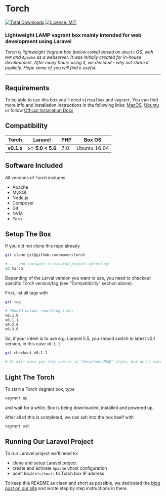 # Torch

[![Total Downloads](https://img.shields.io/github/downloads/movor/torch/total.svg)]()
[![License: MIT](https://img.shields.io/badge/license-MIT-blue.svg)](https://github.com/movor/torch/blob/master/LICENSE)

### Lightweight LAMP vagrant box mainly intended for web development using Laravel

*Torch is lightweight Vagrant box (below `600MB`) based on `Ubuntu` OS, with `PHP` and `Apache` as a webserver.
It was initially created for in-house development. After many hours using it, we decided - why not share it 
publicly. Hope some of you will find it useful.*

---

## Requirements

To be able to use this box you'll need `Virtualbox` and `Vagrant`. 
You can find more info and installation instructions in the following links:
[MacOS](https://medium.com/@JohnFoderaro/macos-sierra-vagrant-quick-start-guide-2b8b78913be3),
[Ubuntu](http://www.codebind.com/linux-tutorials/install-vagrant-ubuntu-16-04/) or follow
[Official Installation Docs](https://www.vagrantup.com/docs/installation/)

## Compatibility

| Torch      | Laravel          | PHP   | Box OS 
| ---------- | ---------------- | ----- | ------------
| **v0.1.x** | **>= 5.0 < 5.6** | 7.0   | Ubuntu 16.04

## Software Included

All versions of Torch includes:

- Apache
- MySQL
- Node.js
- Composer
- Git
- NVM
- Yarn

## Setup The Box

If you did not clone this repo already

```bash
git clone git@github.com:movor/torch

# ... and navigate to created project directory
cd torch
```

Depending of the Larval version you want to use, you need to checkout specific
Torch version/tag (see "Compatibility" section above).

First, list all tags with

```bash
git tag

# Should output something like:
v0.1.0
v0.1.1
v0.2.0
v0.3.0
```

So, if your intent is to use e.g. Laravel 5.5, you should switch to latest v0.1 version, 
in this case `v0.1.1`

```bash
git checkout v0.1.1

# It will warn you that you're in "detached HEAD" state, but don't worry
```

## Light The Torch

To start a Torch Vagrant box, type

```bash
vagrant up
```

and wait for a while. Box is being downloaded, installed and powered up.

After all of this is completed, we can ssh into the box itself with

```bash
vagrant ssh
```

## Running Our Laravel Project

To run Laravel project we'll need to:

- clone and setup Laravel project
- create and activate `Apache` vhost configuration
- point local `etc/hosts` to Torch box IP address

To keep this README as clean and short as possible, we dedicated the 
[blog post on our site](https://movor.io/article/running-laravel-5-5-on-torch-vagrant-box) 
and wrote step by step instructions in there. 
